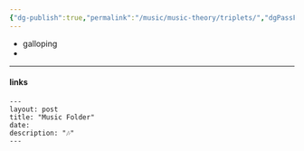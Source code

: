 ```yaml
---
{"dg-publish":true,"permalink":"/music/music-theory/triplets/","dgPassFrontmatter":true}
---
```



- galloping
- 

---
#### links

<div class="transclusion internal-embed is-loaded"><div class="markdown-embed">



```
---
layout: post
title: "Music Folder"
date: 
description: "🎶"
---
```



</div></div>
